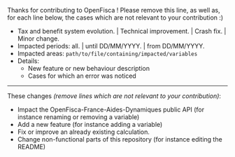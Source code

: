 Thanks for contributing to OpenFisca ! Please remove this line, as well as, for each line below, the cases which are not relevant to your contribution :)

* Tax and benefit system evolution. | Technical improvement. | Crash fix. | Minor change.
* Impacted periods: all. | until DD/MM/YYYY. | from DD/MM/YYYY.
* Impacted areas: `path/to/file/containing/impacted/variables`
* Details:
  - New feature or new behaviour description
  - Cases for which an error was noticed

- - - -

These changes _(remove lines which are not relevant to your contribution)_:

- Impact the OpenFisca-France-Aides-Dynamiques public API (for instance renaming or removing a variable)
- Add a new feature (for instance adding a variable)
- Fix or improve an already existing calculation.
- Change non-functional parts of this repository (for instance editing the README)
